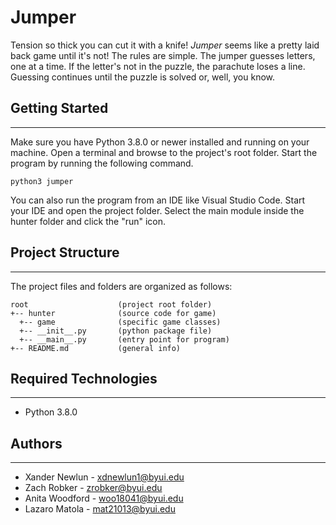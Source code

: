 # Jumper
Tension so thick you can cut it with a knife! <i>Jumper</i> seems like a pretty 
laid back game until it's not! The rules are simple. The jumper guesses letters, 
one at a time. If the letter's not in the puzzle, the parachute loses a line. 
Guessing continues until the puzzle is solved or, well, you know.

## Getting Started
---
Make sure you have Python 3.8.0 or newer installed and running on your machine. 
Open a terminal and browse to the project's root folder. Start the program by 
running the following command.
```
python3 jumper 
```
You can also run the program from an IDE like Visual Studio Code. Start your IDE 
and open the project folder. Select the main module inside the hunter folder and 
click the "run" icon.

## Project Structure
---
The project files and folders are organized as follows:
```
root                    (project root folder)
+-- hunter              (source code for game)
  +-- game              (specific game classes)
  +-- __init__.py       (python package file)
  +-- __main__.py       (entry point for program)
+-- README.md           (general info)
```

## Required Technologies
---
* Python 3.8.0

## Authors
---
* Xander Newlun - xdnewlun1@byui.edu
* Zach Robker - zrobker@byui.edu
* Anita Woodford - woo18041@byui.edu
* Lazaro Matola - mat21013@byui.edu

